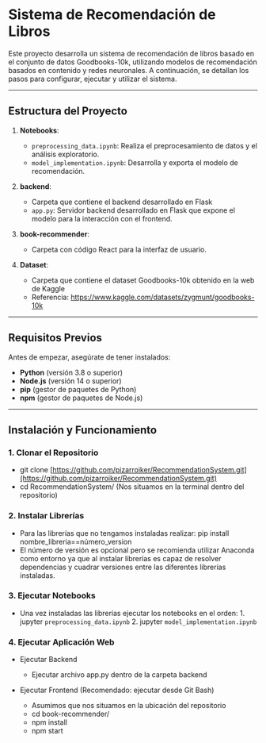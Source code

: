 # Sistema de Recomendación de Libros

Este proyecto desarrolla un sistema de recomendación de libros basado en el conjunto de datos Goodbooks-10k, utilizando modelos de recomendación basados en contenido y redes neuronales. A continuación, se detallan los pasos para configurar, ejecutar y utilizar el sistema.

---

## Estructura del Proyecto

1. **Notebooks**:
   - `preprocessing_data.ipynb`: Realiza el preprocesamiento de datos y el análisis exploratorio.
   - `model_implementation.ipynb`: Desarrolla y exporta el modelo de recomendación.

2. **backend**:
   - Carpeta que contiene el backend desarrollado en Flask
   - `app.py`: Servidor backend desarrollado en Flask que expone el modelo para la interacción con el frontend.

4. **book-recommender**:
   - Carpeta con código React para la interfaz de usuario.

5. **Dataset**:
   - Carpeta que contiene el dataset Goodbooks-10k obtenido en la web de Kaggle
   - Referencia: https://www.kaggle.com/datasets/zygmunt/goodbooks-10k

---

## Requisitos Previos

Antes de empezar, asegúrate de tener instalados:

- **Python** (versión 3.8 o superior)
- **Node.js** (versión 14 o superior)
- **pip** (gestor de paquetes de Python)
- **npm** (gestor de paquetes de Node.js)

---

## Instalación y Funcionamiento

### 1. Clonar el Repositorio

- git clone [https://github.com/pizarroiker/RecommendationSystem.git](https://github.com/pizarroiker/RecommendationSystem.git)
- cd RecommendationSystem/ (Nos situamos en la terminal dentro del repositorio)

### 2. Instalar Librerías

- Para las librerías que no tengamos instaladas realizar: pip install nombre_libreria==número_version
- El número de versión es opcional pero se recomienda utilizar Anaconda como entorno ya que al instalar librerías es capaz de resolver dependencias y cuadrar versiones entre las diferentes librerías instaladas.

### 3. Ejecutar Notebooks

- Una vez instaladas las librerías ejecutar los notebooks en el orden:
      1. jupyter `preprocessing_data.ipynb`
      2. jupyter `model_implementation.ipynb`

### 4. Ejecutar Aplicación Web

- Ejecutar Backend
    - Ejecutar archivo app.py dentro de la carpeta backend
 
- Ejecutar Frontend (Recomendado: ejecutar desde Git Bash)
    - Asumimos que nos situamos en la ubicación del repositorio
    - cd book-recommender/
    - npm install
    - npm start
